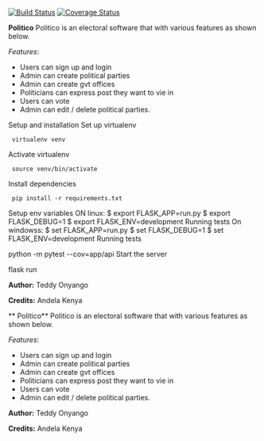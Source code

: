 
[![Build Status](https://travis-ci.org/TedOnyango/Politico.svg?branch=development)](https://travis-ci.org/TedOnyango/Politico)
[![Coverage Status](https://coveralls.io/repos/github/TedOnyango/Politico/badge.svg)](https://coveralls.io/github/TedOnyango/Politico)

**Politico**
 Politico is an electoral software that with various features as shown below.

*Features*:
- Users can sign up and login
- Admin can create political parties
- Admin can create gvt offices
- Politicians can express post they want to vie in
- Users can vote
- Admin can edit / delete political parties.

Setup and installation
Set up virtualenv

     virtualenv venv
Activate virtualenv

     source venv/bin/activate
Install dependencies

     pip install -r requirements.txt
Setup env variables
ON linux:
$ export FLASK_APP=run.py
$ export FLASK_DEBUG=1
$ export FLASK_ENV=development
Running tests
 On windowss:
 $ set FLASK_APP=run.py
$ set FLASK_DEBUG=1
$ set FLASK_ENV=development
Running tests
 

   python -m pytest --cov=app/api
Start the server

   flask run

**Author:**
Teddy Onyango

**Credits:**
Andela Kenya

** Politico**
Politico is an electoral software that with various features as shown below.

*Features*:
- Users can sign up and login
- Admin can create political parties
- Admin can create gvt offices
- Politicians can express post they want to vie in
- Users can vote
- Admin can edit / delete political parties.


**Author:**
Teddy Onyango

**Credits:**
Andela Kenya
